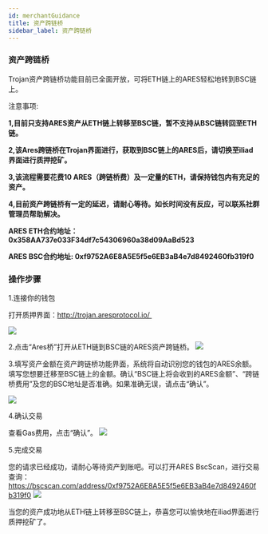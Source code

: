 ```yaml
---
id: merchantGuidance
title: 资产跨链桥
sidebar_label: 资产跨链桥
---
```

### 资产跨链桥

Trojan资产跨链桥功能目前已全面开放，可将ETH链上的ARES轻松地转到BSC链上。

注意事项:

**1,目前只支持ARES资产从ETH链上转移至BSC链，暂不支持从BSC链转回至ETH链。**

**2,该Ares跨链桥在Trojan界面进行，获取到BSC链上的ARES后，请切换至iliad界面进行质押挖矿。**

**3,该流程需要花费10 ARES（跨链桥费）及一定量的ETH，请保持钱包内有充足的资产。**

**4,目前资产跨链桥有一定的延迟，请耐心等待。如长时间没有反应，可以联系社群管理员帮助解决。**

**ARES ETH合约地址：0x358AA737e033F34df7c54306960a38d09AaBd523**  

**ARES BSC合约地址: 0xf9752A6E8A5E5f5e6EB3aB4e7d8492460fb319f0**

### 操作步骤

1.连接你的钱包

打开质押界面：http://trojan.aresprotocol.io/ 

![](assets/build/30.png)

2.点击“Ares桥”打开从ETH链到BSC链的ARES资产跨链桥。
![](assets/build/31.png)

3.填写资产金额在资产跨链桥功能界面，系统将自动识别您的钱包的ARES余额。填写您想要迁移至BSC链上的金额。确认“BSC链上将会收到的ARES金额”、“跨链桥费用”及您的BSC地址是否准确。如果准确无误，请点击“确认”。

![](assets/build/32.png)

4.确认交易

查看Gas费用，点击“确认”。
![](assets/build/33.png)

5.完成交易

您的请求已经成功，请耐心等待资产到账吧。可以打开ARES BscScan，进行交易查询：https://bscscan.com/address/0xf9752A6E8A5E5f5e6EB3aB4e7d8492460fb319f0
![](assets/build/34.png)

当您的资产成功地从ETH链上转移至BSC链上，恭喜您可以愉快地在iliad界面进行质押挖矿了。